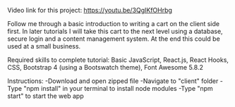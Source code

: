 Video link for this project: https://youtu.be/3QgIKfOHrbg

Follow me through a basic introduction to writing a cart on the client side first. In later tutorials I will take this cart to the next level using a database, secure login and a content management system. At the end this could be used at a small business.

Required skills to complete tutorial: Basic JavaScript, React.js, React Hooks, CSS, Bootstrap 4 (using a Bootswatch theme), Font Awesome 5.8.2

Instructions: -Download and open zipped file -Navigate to "client" folder -Type "npm install" in your terminal to install node modules -Type "npm start" to start the web app
